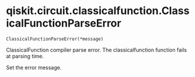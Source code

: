 # qiskit.circuit.classicalfunction.ClassicalFunctionParseError

`ClassicalFunctionParseError(*message)`

ClassicalFunction compiler parse error. The classicalfunction function fails at parsing time.

Set the error message.
